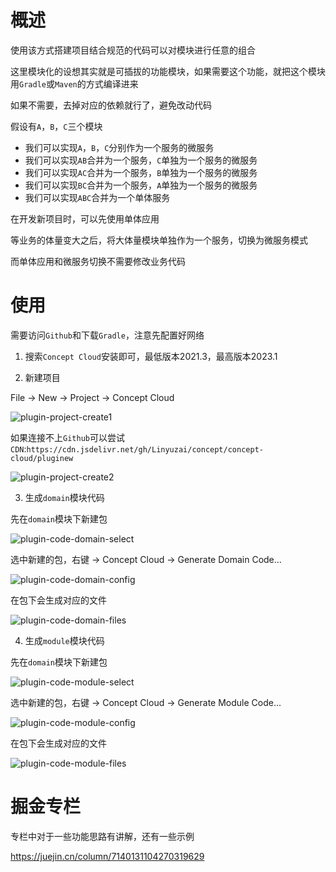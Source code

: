 # 概述

使用该方式搭建项目结合规范的代码可以对模块进行任意的组合

这里模块化的设想其实就是可插拔的功能模块，如果需要这个功能，就把这个模块用`Gradle`或`Maven`的方式编译进来

如果不需要，去掉对应的依赖就行了，避免改动代码

假设有`A`，`B`，`C`三个模块

- 我们可以实现`A`，`B`，`C`分别作为一个服务的微服务
- 我们可以实现`AB`合并为一个服务，`C`单独为一个服务的微服务
- 我们可以实现`AC`合并为一个服务，`B`单独为一个服务的微服务
- 我们可以实现`BC`合并为一个服务，`A`单独为一个服务的微服务
- 我们可以实现`ABC`合并为一个单体服务

在开发新项目时，可以先使用单体应用

等业务的体量变大之后，将大体量模块单独作为一个服务，切换为微服务模式

而单体应用和微服务切换不需要修改业务代码

# 使用

需要访问`Github`和下载`Gradle`，注意先配置好网络

1. 搜索`Concept Cloud`安装即可，最低版本2021.3，最高版本2023.1

2. 新建项目

File -> New -> Project -> Concept Cloud

![plugin-project-create1](https://github.com/Linyuzai/concept/assets/18523183/9b7540ae-7773-4f8e-9811-7675f141dab9)

如果连接不上`Github`可以尝试`CDN`:`https://cdn.jsdelivr.net/gh/Linyuzai/concept/concept-cloud/pluginew`

![plugin-project-create2](https://github.com/Linyuzai/concept/assets/18523183/2f46d4cb-802e-4374-bfda-562990162509)

3. 生成`domain`模块代码

先在`domain`模块下新建包

![plugin-code-domain-select](https://github.com/Linyuzai/concept/assets/18523183/223a173a-6325-4dec-9cde-99e69bbf0516)

选中新建的包，右键 -> Concept Cloud -> Generate Domain Code...

![plugin-code-domain-config](https://github.com/Linyuzai/concept/assets/18523183/fb9c422f-3d3d-44af-b51b-488d18df004a)

在包下会生成对应的文件

![plugin-code-domain-files](https://github.com/Linyuzai/concept/assets/18523183/4db39e27-8ded-4287-9e8c-6efdcd58b60c)

4. 生成`module`模块代码

先在`domain`模块下新建包

![plugin-code-module-select](https://github.com/Linyuzai/concept/assets/18523183/04d6a287-c67b-4f05-98ad-8b9c2dc5ca8f)

选中新建的包，右键 -> Concept Cloud -> Generate Module Code...

![plugin-code-module-config](https://github.com/Linyuzai/concept/assets/18523183/afa4d546-6a48-4c3e-a76d-afd0c847cf3e)

在包下会生成对应的文件

![plugin-code-module-files](https://github.com/Linyuzai/concept/assets/18523183/f0199e70-62aa-46fa-9922-3d2d998a8ef1)

# 掘金专栏

专栏中对于一些功能思路有讲解，还有一些示例

https://juejin.cn/column/7140131104270319629
